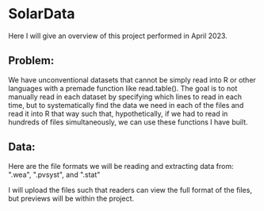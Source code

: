 # SolarData
Here I will give an overview of this project performed in April 2023.

## Problem:
We have unconventional datasets that cannot be simply read into R or other languages with a premade function like read.table(). The goal is to not manually read in each dataset by specifying which lines to read in each time, but to systematically find the data we need in each of the files and read it into R that way such that, hypothetically, if we had to read in hundreds of files simultaneously, we can use these functions I have built.

## Data:
Here are the file formats we will be reading and extracting data from: ".wea", ".pvsyst", and ".stat"

I will upload the files such that readers can view the full format of the files, but previews will be within the project. 

